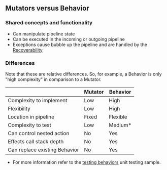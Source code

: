 ## Mutators versus Behavior


### Shared concepts and functionality

 * Can manipulate pipeline state
 * Can be executed in the incoming or outgoing pipeline
 * Exceptions cause bubble up the pipeline and are handled by the [Recoverability](/nservicebus/recoverability/)


### Differences

Note that these are relative differences. So, for example, a Behavior is only "high complexity" in comparison to a Mutator.

|                                | Mutator | Behavior |
|--------------------------------|---------|----------|
| Complexity to implement        | Low     | High     |
| Flexibility                    | Low     | High     |
| Location in pipeline           | Fixed   | Flexible |
| Complexity to test             | Low     | Medium*  |
| Can control nested action      | No      | Yes      |
| Effects call stack depth       | No      | Yes      |
| Can replace existing Behavior  | No      | Yes      |

* For more information refer to the [testing behaviors](/samples/unit-testing/sample) unit testing sample.

